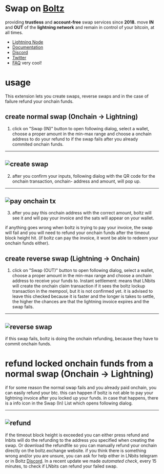 # Swap on [Boltz](https://boltz.exchange)

providing **trustless** and **account-free** swap services since **2018.**
move **IN** and **OUT** of the **lightning network** and remain in control of your bitcoin, at all times.

- [Lightning Node](https://amboss.space/node/026165850492521f4ac8abd9bd8088123446d126f648ca35e60f88177dc149ceb2)
- [Documentation](https://docs.boltz.exchange/en/latest/)
- [Discord](https://discord.gg/d6EK85KK)
- [Twitter](https://twitter.com/Boltzhq)
- [FAQ](https://www.notion.so/Frequently-Asked-Questions-585328ae43944e2eba351050790d5eec) very cool!

# usage

This extension lets you create swaps, reverse swaps and in the case of failure refund your onchain funds.

## create normal swap (Onchain -> Lightning)

1. click on "Swap (IN)" button to open following dialog, select a wallet, choose a proper amount in the min-max range and choose a onchain address to do your refund to if the swap fails after you already commited onchain funds.

---

## ![create swap](https://imgur.com/OyOh3Nm.png)

2. after you confirm your inputs, following dialog with the QR code for the onchain transaction, onchain- address and amount, will pop up.

---

## ![pay onchain tx](https://imgur.com/r2UhwCY.png)

3. after you pay this onchain address with the correct amount, boltz will see it and will pay your invoice and the sats will appear on your wallet.

if anything goes wrong when boltz is trying to pay your invoice, the swap will fail and you will need to refund your onchain funds after the timeout block height hit. (if boltz can pay the invoice, it wont be able to redeem your onchain funds either).

## create reverse swap (Lightning -> Onchain)

1. click on "Swap (OUT)" button to open following dialog, select a wallet, choose a proper amount in the min-max range and choose a onchain address to receive your funds to. Instant settlement: means that LNbits will create the onchain claim transaction if it sees the boltz lockup transaction in the mempool, but it is not confirmed yet. it is advised to leave this checked because it is faster and the longer is takes to settle, the higher the chances are that the lightning invoice expires and the swap fails.

---

## ![reverse swap](https://imgur.com/UEAPpbs.png)

if this swap fails, boltz is doing the onchain refunding, because they have to commit onchain funds.

# refund locked onchain funds from a normal swap (Onchain -> Lightning)

if for some reason the normal swap fails and you already paid onchain, you can easily refund your btc.
this can happen if boltz is not able to pay your lightning invoice after you locked up your funds.
in case that happens, there is a info icon in the Swap (In) List which opens following dialog.

---

## ![refund](https://imgur.com/pN81ltf.png)

if the timeout block height is exceeded you can either press refund and lnbits will do the refunding to the address you specified when creating the swap. Or download the refundfile so you can manually refund your onchain directly on the boltz.exchange website.
if you think there is something wrong and/or you are unsure, you can ask for help either in LNbits telegram or in Boltz [Discord](https://discord.gg/d6EK85KK).
In a recent update we made _automated check_, every 15 minutes, to check if LNbits can refund your failed swap.
